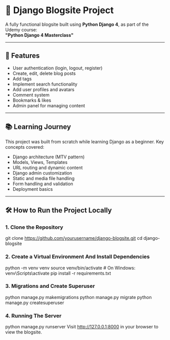 # 📝 Django Blogsite Project

A fully functional blogsite built using **Python Django 4**, as part of the Udemy course:  
**"Python Django 4 Masterclass"**

---

## 🚀 Features

- User authentication (login, logout, register)
- Create, edit, delete blog posts
- Add tags
- Implement search functionality
- Add user profiles and avatars
- Comment system
- Bookmarks & likes
- Admin panel for managing content

---

## 📚 Learning Journey

This project was built from scratch while learning Django as a beginner. Key concepts covered:

- Django architecture (MTV pattern)
- Models, Views, Templates
- URL routing and dynamic content
- Django admin customization
- Static and media file handling
- Form handling and validation
- Deployment basics

---

## 🛠️ How to Run the Project Locally

### 1. Clone the Repository

git clone https://github.com/yourusername/django-blogsite.git
cd django-blogsite

### 2. Create a Virtual Environment And Install Dependencies

python -m venv venv
source venv/bin/activate  # On Windows: venv\Scripts\activate
pip install -r requirements.txt

### 3. Migrations and Create Superuser

python manage.py makemigrations
python manage.py migrate
python manage.py createsuperuser

### 4. Running The Server

python manage.py runserver
Visit http://127.0.0.1:8000 in your browser to view the blogsite.
